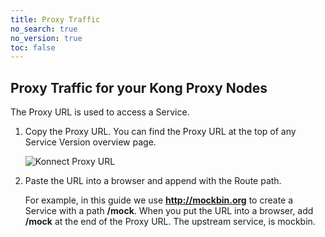 ```yaml
---
title: Proxy Traffic
no_search: true
no_version: true
toc: false
---
```


## Proxy Traffic for your Kong Proxy Nodes

The Proxy URL is used to access a Service.

1. Copy the Proxy URL. You can find the Proxy URL at the top of any Service
Version overview page.

    ![Konnect Proxy URL](/assets/images/docs/konnect/konnect-proxy-url.png)

2. Paste the URL into a browser and append with the Route path.

    For example, in this guide we use **http://mockbin.org** to create a
    Service with a path **/mock**. When you put the URL into a browser, add
    **/mock** at the end of the Proxy URL. The upstream service, is mockbin.
